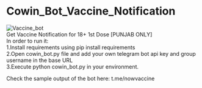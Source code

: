 # Cowin_Bot_Vaccine_Notification
![Vaccine_bot](https://media.giphy.com/media/6BZ4Kxodh4rUnGKYil/giphy.gif)<br>
Get Vaccine Notification for 18+ 1st Dose [PUNJAB ONLY]<br>
In order to run it: <br>
1.Install requirements using pip install requirements<br>
2.Open cowin_bot.py file and add your own telegram bot api key and group username in the base URL<br>
3.Execute python cowin_bot.py in your environment.<br>

Check the sample output of the bot here: t.me/nowvaccine
